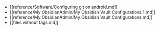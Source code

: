 - [[reference/Software/Configuring git on android.md]]
- [[reference/My ObsidianAdmin/My Obsidian Vault Configurations 1.md]]
- [[reference/My ObsidianAdmin/My Obsidian Vault Configurations.md]]
- [[files without tags.md]]